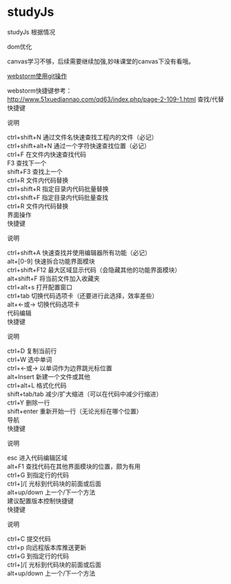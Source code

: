 # studyJs
studyJs
根据情况

dom优化

canvas学习不够，后续需要继续加强,妙味课堂的canvas下没有看哦。

[webstorm使用git操作](https://www.cnblogs.com/Garven/articles/6909809.html)

webstorm快捷键参考：http://www.51xuediannao.com/qd63/index.php/page-2-109-1.html
查找/代替
快捷键

说明

ctrl+shift+N	通过文件名快速查找工程内的文件（必记）  
ctrl+shift+alt+N	通过一个字符快速查找位置（必记）  
ctrl+F	在文件内快速查找代码  
F3	查找下一个  
shift+F3	查找上一个  
ctrl+R	文件内代码替换  
ctrl+shift+R	指定目录内代码批量替换  
ctrl+shift+F	指定目录内代码批量查找  
ctrl+R	文件内代码替换  
界面操作  
快捷键  

说明  

ctrl+shift+A	快速查找并使用编辑器所有功能（必记）  
alt+[0-9]	快速拆合功能界面模块  
ctrl+shift+F12	最大区域显示代码（会隐藏其他的功能界面模块）  
alt+shift+F	将当前文件加入收藏夹  
ctrl+alt+s	打开配置窗口  
ctrl+tab	切换代码选项卡（还要进行此选择，效率差些）  
alt+<-或->	切换代码选项卡  
代码编辑  
快捷键  

说明  

ctrl+D	复制当前行  
ctrl+W	选中单词  
ctrl+<-或->	以单词作为边界跳光标位置  
alt+Insert	新建一个文件或其他  
ctrl+alt+L	格式化代码  
shift+tab/tab	减少/扩大缩进（可以在代码中减少行缩进）  
ctrl+Y	删除一行  
shift+enter	重新开始一行（无论光标在哪个位置）  
导航  
快捷键  

说明  

esc	进入代码编辑区域  
alt+F1	查找代码在其他界面模块的位置，颇为有用  
ctrl+G	到指定行的代码  
ctrl+]/[	光标到代码块的前面或后面  
alt+up/down	上一个/下一个方法  
建议配置版本控制快捷键  
快捷键  

说明  

ctrl+C	提交代码  
ctrl+p	向远程版本库推送更新  
ctrl+G	到指定行的代码  
ctrl+]/[	光标到代码块的前面或后面  
alt+up/down	上一个/下一个方法  
